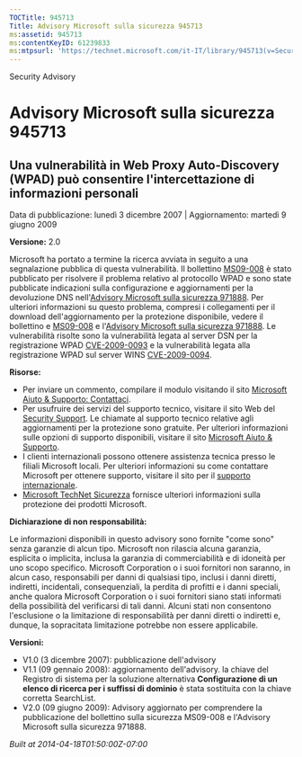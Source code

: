 ```yaml
---
TOCTitle: 945713
Title: Advisory Microsoft sulla sicurezza 945713
ms:assetid: 945713
ms:contentKeyID: 61239833
ms:mtpsurl: 'https://technet.microsoft.com/it-IT/library/945713(v=Security.10)'
---
```


Security Advisory

Advisory Microsoft sulla sicurezza 945713
=========================================

Una vulnerabilità in Web Proxy Auto-Discovery (WPAD) può consentire l'intercettazione di informazioni personali
---------------------------------------------------------------------------------------------------------------

Data di pubblicazione: lunedì 3 dicembre 2007 | Aggiornamento: martedì 9 giugno 2009

**Versione:** 2.0

Microsoft ha portato a termine la ricerca avviata in seguito a una segnalazione pubblica di questa vulnerabilità. Il bollettino [MS09-008](http://technet.microsoft.com/security/bulletin/ms09-008) è stato pubblicato per risolvere il problema relativo al protocollo WPAD e sono state pubblicate indicazioni sulla configurazione e aggiornamenti per la devoluzione DNS nell'[Advisory Microsoft sulla sicurezza 971888](http://technet.microsoft.com/security/advisory/971888). Per ulteriori informazioni su questo problema, compresi i collegamenti per il download dell'aggiornamento per la protezione disponibile, vedere il bollettino e [MS09-008](http://technet.microsoft.com/security/bulletin/ms09-008) e l'[Advisory Microsoft sulla sicurezza 971888](http://technet.microsoft.com/security/advisory/971888). Le vulnerabilità risolte sono la vulnerabilità legata al server DSN per la registrazione WPAD [CVE-2009-0093](http://www.cve.mitre.org/cgi-bin/cvename.cgi?name=cve-2009-0093) e la vulnerabilità legata alla registrazione WPAD sul server WINS [CVE-2009-0094](http://www.cve.mitre.org/cgi-bin/cvename.cgi?name=cve-2009-0094).

**Risorse:**

-   Per inviare un commento, compilare il modulo visitando il sito [Microsoft Aiuto & Supporto: Contattaci](https://support.microsoft.com/common/survey.aspx?scid=sw;en;1257&amp;showpage=1&amp;ws=technet&amp;sd=tech).
-   Per usufruire dei servizi del supporto tecnico, visitare il sito Web del [Security Support](http://www.microsoft.com/italy/athome/security/support/default.mspx). Le chiamate al supporto tecnico relative agli aggiornamenti per la protezione sono gratuite. Per ulteriori informazioni sulle opzioni di supporto disponibili, visitare il sito [Microsoft Aiuto & Supporto](http://support.microsoft.com/).
-   I clienti internazionali possono ottenere assistenza tecnica presso le filiali Microsoft locali. Per ulteriori informazioni su come contattare Microsoft per ottenere supporto, visitare il sito per il [supporto internazionale](http://support.microsoft.com/).
-   [Microsoft TechNet Sicurezza](http://technet.microsoft.com/security/default.aspx) fornisce ulteriori informazioni sulla protezione dei prodotti Microsoft.

**Dichiarazione di non responsabilità:**

Le informazioni disponibili in questo advisory sono fornite "come sono" senza garanzie di alcun tipo. Microsoft non rilascia alcuna garanzia, esplicita o implicita, inclusa la garanzia di commerciabilità e di idoneità per uno scopo specifico. Microsoft Corporation o i suoi fornitori non saranno, in alcun caso, responsabili per danni di qualsiasi tipo, inclusi i danni diretti, indiretti, incidentali, consequenziali, la perdita di profitti e i danni speciali, anche qualora Microsoft Corporation o i suoi fornitori siano stati informati della possibilità del verificarsi di tali danni. Alcuni stati non consentono l'esclusione o la limitazione di responsabilità per danni diretti o indiretti e, dunque, la sopracitata limitazione potrebbe non essere applicabile.

**Versioni:**

-   V1.0 (3 dicembre 2007): pubblicazione dell'advisory
-   V1.1 (09 gennaio 2008): aggiornamento dell'advisory. la chiave del Registro di sistema per la soluzione alternativa **Configurazione di un elenco di ricerca per i suffissi di dominio** è stata sostituita con la chiave corretta SearchList.
-   V2.0 (09 giugno 2009): Advisory aggiornato per comprendere la pubblicazione del bollettino sulla sicurezza MS09-008 e l'Advisory Microsoft sulla sicurezza 971888.

*Built at 2014-04-18T01:50:00Z-07:00*
